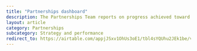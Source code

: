 ```yaml
---
title: "Partnerships dashboard"
description: The Partnerships Team reports on progress achieved toward strategic objectives and key results as well as program revenue targets in the Partnerships Dashboard.
layout: article
category: Partnerships
subcategory: Strategy and performance
redirect_to: https://airtable.com/appjJSxv1OhUs3oE1/tbl4sYQUhu2JEk1be/viwfB0kIQjdN77mSz?blocks=hide
---
```

